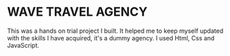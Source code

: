 <h1>WAVE TRAVEL AGENCY</h1>
This was a hands on trial project I built. It helped me to keep myself updated with the skills I have acquired, it's a dummy agency. I used Html, Css and JavaScript.
